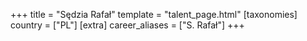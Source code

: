 +++
title = "Sędzia Rafał"
template = "talent_page.html"
[taxonomies]
country = ["PL"]
[extra]
career_aliases = ["S. Rafał"]
+++
